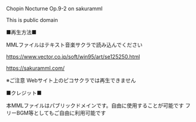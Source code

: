 Chopin Nocturne Op.9-2 on sakuramml

This is public domain

■再生方法■

MMLファイルはテキスト音楽サクラで読み込んでください

https://www.vector.co.jp/soft/win95/art/se125250.html

https://sakuramml.com/

※ご注意 Webサイト上のピコサクラでは再生できません


■クレジット■

本MMLファイルはパブリックドメインです。自由に使用することが可能です
フリーBGM等としてもご自由に利用可能です
